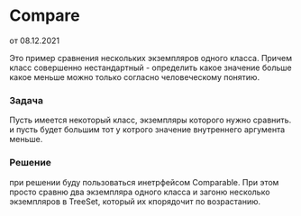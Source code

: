 # Compare

от 08.12.2021  

Это пример сравнения нескольких экземпляров одного класса. Причем класс совершенно нестандартный - определить какое 
значение больше какое меньше можно только согласно человеческому понятию. 

### Задача
Пусть имеется некоторый класс, экземпляры которого нужно сравнить. и пусть будет большим тот у котрого значение 
внутреннего аргумента меньше.

### Решение 
при решении буду пользоваться инетрфейсом Comparable. При этом просто сравню два экземпляра одного класса и загоню 
несколько экземпляров в TreeSet, который их кпорядочит по возрастанию.
